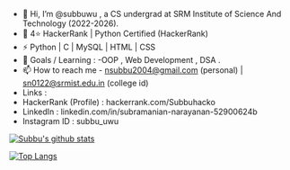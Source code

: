 - 👋 Hi, I’m @subbuwu , a CS undergrad at SRM Institute of Science And Technology (2022-2026).
- 💞️ 4⭐ HackerRank | Python Certified (HackerRank)
- ⚡ Python | C | MySQL | HTML | CSS 
- 🌱 Goals / Learning : -OOP , Web Development , DSA .
- 📫 How to reach me - nsubbu2004@gmail.com (personal) | sn0122@srmist.edu.in (college id)
- Links :
- HackerRank (Profile) : hackerrank.com/Subbuhacko
- LinkedIn  : linkedin.com/in/subramanian-narayanan-52900624b
- Instagram ID : subbu_uwu

[![Subbu's github stats](https://github-readme-stats.vercel.app/api?username=subbuwu&count_private=true&show_icons=true&theme=radical&hide_rank=false)](https://github.com/subbuwu/github-readme-stats)

[![Top Langs](https://github-readme-stats.vercel.app/api/top-langs/?username=subbuwu)](https://github.com/subbuwu/github-readme-stats)
<!---
subbuwu/subbuwu is a ✨ special ✨ repository because its `README.md` (this file) appears on your GitHub profile.
You can click the Preview link to take a look at your changes.
--->
